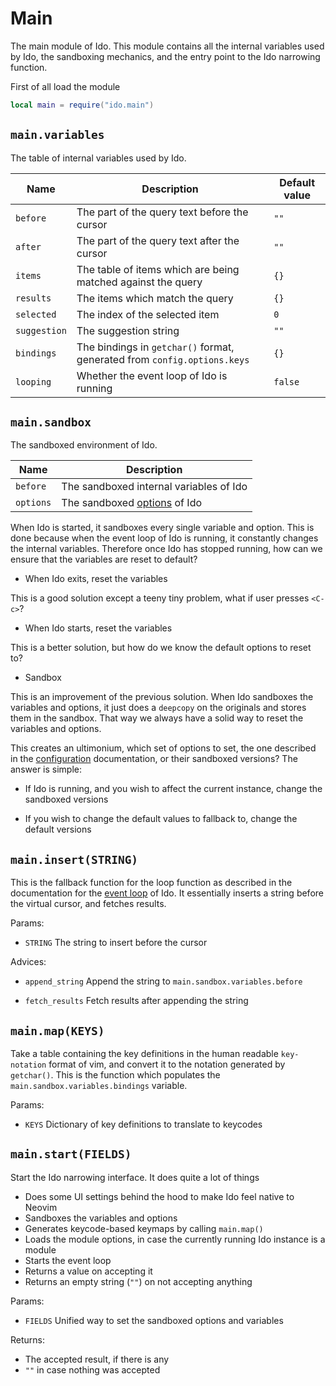 # Main
The main module of Ido. This module contains all the internal variables used by Ido, the sandboxing mechanics, and the entry point to the Ido narrowing function.

First of all load the module

```lua
local main = require("ido.main")
```

## `main.variables`
The table of internal variables used by Ido.

| Name | Description | Default value |
| ---- | ----------- | ------------- |
| `before` | The part of the query text before the cursor | `""` |
| `after` | The part of the query text after the cursor | `""` |
| `items` | The table of items which are being matched against the query | `{}` |
| `results` | The items which match the query | `{}` |
| `selected` | The index of the selected item | `0` |
| `suggestion` | The suggestion string | `""` |
| `bindings` | The bindings in `getchar()` format, generated from `config.options.keys` | `{}` |
| `looping` | Whether the event loop of Ido is running | `false` |

## `main.sandbox`
The sandboxed environment of Ido.

| Name | Description |
| ---- | ----------- |
| `before` | The sandboxed internal variables of Ido |
| `options` | The sandboxed [options](config.md) of Ido |

When Ido is started, it sandboxes every single variable and option. This is done because when the event loop of Ido is running, it constantly changes the internal variables. Therefore once Ido has stopped running, how can we ensure that the variables are reset to default?

- When Ido exits, reset the variables

This is a good solution except a teeny tiny problem, what if user presses `<C-c>`?

- When Ido starts, reset the variables

This is a better solution, but how do we know the default options to reset to?

- Sandbox

This is an improvement of the previous solution. When Ido sandboxes the variables and options, it just does a `deepcopy` on the originals and stores them in the sandbox. That way we always have a solid way to reset the variables and options.

This creates an ultimonium, which set of options to set, the one described in the [configuration](config.md) documentation, or their sandboxed versions? The answer is simple:

- If Ido is running, and you wish to affect the current instance, change the sandboxed versions

- If you wish to change the default values to fallback to, change the default versions

## `main.insert(STRING)`
This is the fallback function for the loop function as described in the documentation for the [event loop](event.md) of Ido. It essentially inserts a string before the virtual cursor, and fetches results.

Params:
- `STRING` The string to insert before the cursor

Advices:
- `append_string` Append the string to `main.sandbox.variables.before`

- `fetch_results` Fetch results after appending the string

## `main.map(KEYS)`
Take a table containing the key definitions in the human readable `key-notation` format of vim, and convert it to the notation generated by `getchar()`. This is the function which populates the `main.sandbox.variables.bindings` variable.

Params:
- `KEYS` Dictionary of key definitions to translate to keycodes

## `main.start(FIELDS)`
Start the Ido narrowing interface. It does quite a lot of things

- Does some UI settings behind the hood to make Ido feel native to Neovim
- Sandboxes the variables and options
- Generates keycode-based keymaps by calling `main.map()`
- Loads the module options, in case the currently running Ido instance is a module
- Starts the event loop
- Returns a value on accepting it
- Returns an empty string (`""`) on not accepting anything

Params:
- `FIELDS` Unified way to set the sandboxed options and variables

Returns:
- The accepted result, if there is any
- `""` in case nothing was accepted
